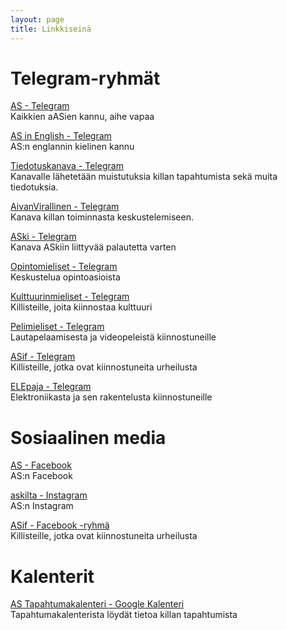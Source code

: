 ```yaml
---
layout: page
title: Linkkiseinä
---
```


# Telegram-ryhmät

[AS - Telegram](https://t.me/joinchat/D1ikST_110MuWWh8wI4IQw)<br>
Kaikkien aASien kannu, aihe vapaa

[AS in English - Telegram](https://t.me/joinchat/BzywAENaOk8UOSc1LreD5A)<br>
AS:n englannin kielinen kannu

[Tiedotuskanava - Telegram](https://telegram.me/joinchat/AcGE6Tv4Xz6eKgB3GHVcow)<br>
Kanavalle lähetetään muistutuksia killan tapahtumista sekä muita tiedotuksia.

[AivanVirallinen - Telegram](https://telegram.me/aivansama)<br>
Kanava killan toiminnasta keskustelemiseen.

[ASki - Telegram](https://t.me/joinchat/Ba4qAj8SRwuX-gKhw5ULoQ)<br>
Kanava ASkiin liittyvää palautetta varten

[Opintomieliset - Telegram](https://t.me/joinchat/A-Zy1QVPe3-d2Bq5El2TZg)<br>
Keskustelua opintoasioista

[Kulttuurinmieliset - Telegram](https://telegram.me/joinchat/A9RxtQFKNS6DdMh-6nCk2Q)<br>
Killisteille, joita kiinnostaa kulttuuri

[Pelimieliset - Telegram](https://t.me/joinchat/Ba4qAlR4Yt9KYmSppEyU3w)<br>
Lautapelaamisesta ja videopeleistä kiinnostuneille

[ASif - Telegram](https://telegram.me/joinchat/FUsq9RGHt6s8BoeCm6wLMA)<br>
Killisteille, jotka ovat kiinnostuneita urheilusta

[ELEpaja - Telegram](https://telegram.me/joinchat/Ap55Ez9nPRQzBOzj76nzUw)<br>
Elektroniikasta ja sen rakentelusta kiinnostuneille

# Sosiaalinen media

[AS - Facebook](https://www.facebook.com/askilta/)<br>
AS:n Facebook

[askilta - Instagram](http://www.instagram.com/askilta)<br>
AS:n Instagram

[ASif - Facebook -ryhmä](https://www.facebook.com/groups/670207043097846/?fref=ts)<br>
Killisteille, jotka ovat kiinnostuneita urheilusta

# Kalenterit

[AS Tapahtumakalenteri - Google Kalenteri](http://as.fi/tapahtumat.html)<br>
Tapahtumakalenterista löydät tietoa killan tapahtumista
